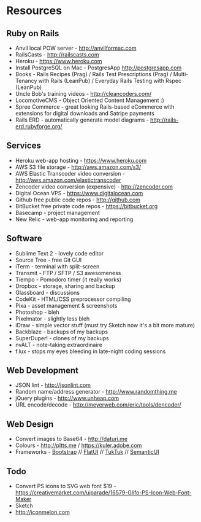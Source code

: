 # Resources

## Ruby on Rails

- Anvil local POW server - http://anvilformac.com
- RailsCasts - http://railscasts.com
- Heroku - https://www.heroku.com
- Install PostgreSQL on Mac - PostgresApp http://postgresapp.com
- Books - Rails Recipes (Prag) / Rails Test Prescriptions (Prag) / Multi-Tenancy with Rails (LeanPub) / Everyday Rails Testing with Rspec (LeanPub)
- Uncle Bob's training videos - http://cleancoders.com/
- LocomotiveCMS - Object Oriented Content Management :)
- Spree Commerce - great looking Rails-based eCommerce with extensions for digital downloads and Satripe payments
- Rails ERD - automatically generate model diagrams - http://rails-erd.rubyforge.org/

## Services

- Heroku web-app hosting - https://www.heroku.com
- AWS S3 file storage - http://aws.amazon.com/s3/
- AWS Elastic Transcoder video conversion - http://aws.amazon.com/elastictranscoder
- Zencoder video conversion (expensive) - http://zencoder.com
- Digital Ocean VPS - https://www.digitalocean.com
- Github free public code repos - http://github.com
- BitBucket free private code repos - https://bitbucket.org
- Basecamp - project management
- New Relic - web-app monitoring and reporting

## Software
- Sublime Text 2 - lovely code editor
- Source Tree - free Git GUI
- iTerm - terminal with split-screen
- Transmit - FTP / SFTP / S3 awesomeness
- Tiempo - Pomodoro timer (it really works)
- Dropbox - storage, sharing and backup
- Glassboard - discussions
- CodeKit - HTML/CSS preprocessor compiling
- Pixa - asset management & screenshots
- Photoshop - bleh
- Pixelmator - slightly less bleh
- iDraw - simple vector stuff (must try Sketch now it's a bit more mature)
- Backblaze - backups of my backups
- SuperDuper! - clones of my backups
- nvALT - note-taking extraordinaire
- f.lux - stops my eyes bleeding in late-night coding sessions

## Web Development

- JSON lint - http://jsonlint.com
- Random name/address generator - http://www.randomthing.me
- jQuery plugins - http://www.unheap.com
- URL encode/decode - http://meyerweb.com/eric/tools/dencoder/

## Web Design

- Convert images to Base64 - http://daturi.me
- Colours - http://pltts.me / https://kuler.adobe.com
- Frameworks - [Bootstrap](http://getbootstrap.com) // [FlatUI](http://designmodo.github.io/Flat-UI) // [TukTuk](http://tuktuk.tapquo.com) // [SemanticUI](http://semantic-ui.com)

## Todo
- Convert PS icons to SVG web font $19 - https://creativemarket.com/uiparade/16579-Glifo-PS-Icon-Web-Font-Maker
- Sketch
- http://iconmelon.com
